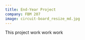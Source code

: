 ```yaml
---
title: End-Year Project
company: FBM 207
image: circuit-board_resize_md.jpg
---
```

This project work work work
